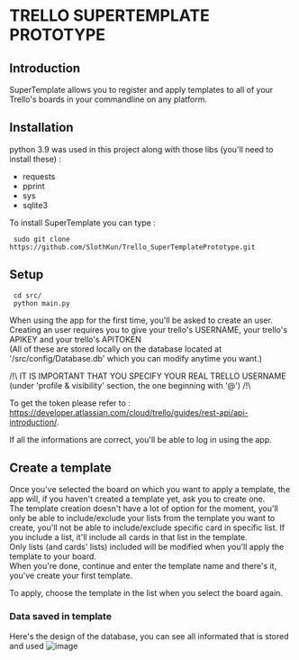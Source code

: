 # TRELLO SUPERTEMPLATE PROTOTYPE

## Introduction 
SuperTemplate allows you to register and apply templates to all of your Trello's boards in your commandline on any platform.


## Installation
  python 3.9 was used in this project along with those libs (you'll need to install these) : 
  - requests
  - pprint
  - sys
  - sqlite3

  To install SuperTemplate you can type : 
 ```
  sudo git clone https://github.com/SlothKun/Trello_SuperTemplatePrototype.git
 ```
 
## Setup
 ```
  cd src/
  python main.py
 ```
 
When using the app for the first time, you'll be asked to create an user.\
Creating an user requires you to give your trello's USERNAME, your trello's APIKEY and your trello's APITOKEN\
(All of these are stored locally on the database located at '/src/config/Database.db' which you can modify anytime you want.)

/!\ IT IS IMPORTANT THAT YOU SPECIFY YOUR REAL TRELLO USERNAME (under 'profile & visibility' section, the one beginning with '@') /!\

To get the token please refer to : https://developer.atlassian.com/cloud/trello/guides/rest-api/api-introduction/.

If all the informations are correct, you'll be able to log in using the app.

## Create a template
Once you've selected the board on which you want to apply a template, the app will, if you haven't created a template yet, ask you to create one.\
The template creation doesn't have a lot of option for the moment, you'll only be able to include/exclude your lists from the template you want to create, you'll not be able to include/exclude specific card in specific list. If you include a list, it'll include all cards in that list in the template.\
Only lists (and cards' lists) included will be modified when you'll apply the template to your board.\
When you're done, continue and enter the template name and there's it, you've create your first template.

To apply, choose the template in the list when you select the board again.

### Data saved in template
Here's the design of the database, you can see all informated that is stored and used
![image](https://user-images.githubusercontent.com/25417942/108525115-0c4bf280-72d0-11eb-8dc4-3d2d3c68d97b.png)
